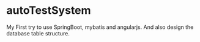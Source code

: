 # autoTestSystem
My First try to use SpringBoot, mybatis and angularjs. And also design the database table structure.
